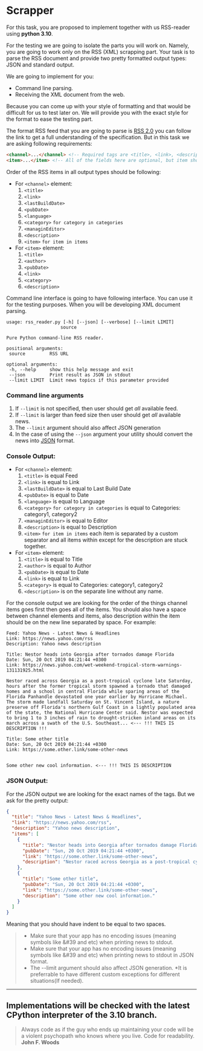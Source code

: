 # Scrapper
For this task, you are proposed to implement together with us RSS-reader using **python 3.10**.

For the testing we are going to isolate the parts you will work on. Namely, you are going to work only on the RSS (XML) scrapping part. Your task is to parse the RSS document and provide two pretty formatted output types: JSON and standard output.


We are going to implement for you:
* Command line parsing.
* Receiving the XML document from the web.

Because you can come up with your style of formatting and that would be difficult for us to test later on. We will provide you with the exact style for the format to ease the testing part.

The format RSS feed that you are going to parse is [RSS 2.0](https://www.rssboard.org/rss-draft-1) you can follow the link to get a full understanding of the specification. But in this task we are asking following requirements:
```html
<channel>...</channel> <!-- Required tags are <title>, <link>, <description>  but we are asking you to be able to parse <title>, <link>, <description>, <category>, <language>, <lastBuildDate>, <managingEditor>, <pubDate>, <item> -->
<item>...</item> <!-- All of the fields here are optional, but item should have at least <title> or <description>, but for the purposes of the test we are asking to be able to parse <title>, <author>, <pubDate>, <link>, <category>, <description> -->
```

Order of the RSS items in all output types should be following:
* For `<channel>` element:
  1. `<title>`
  2. `<link>`
  3. `<lastBuildDate>`
  4. `<pubDate>`
  5. `<language>`
  6. `<category>` `for category in categories`
  7. `<managinEditor>`
  8. `<description>`
  9. `<item>` `for item in items`
* For `<item>` element:
  1. `<title>`
  2. `<author>`
  3. `<pubDate>`
  4. `<link>`
  5. `<category>`
  6. `<description>`

Command line interface is going to have following interface. You can use it for the testing purposes. When you will be developing XML document parsing.
 ```shell
usage: rss_reader.py [-h] [--json] [--verbose] [--limit LIMIT]
                     source

Pure Python command-line RSS reader.

positional arguments:
  source         RSS URL

optional arguments:
  -h, --help     show this help message and exit
  --json         Print result as JSON in stdout
  --limit LIMIT  Limit news topics if this parameter provided
```

### Command line arguments

1) If `--limit` is not specified, then user should get _all_ available feed. 
2) If `--limit` is larger than feed size then user should get _all_ available news.
3) The `--limit` argument should also affect JSON generation
4) In the case of using the `--json` argument your utility should convert the news into [JSON](https://en.wikipedia.org/wiki/JSON) format.


### Console Output:

* For `<channel>` element:
  1. `<title>` is equal Feed
  2. `<link>` is equal to Link
  3. `<lastBuildDate>` is equal to Last Build Date
  4. `<pubDate>` is equal to Date 
  5. `<language>` is equal to Language
  6. `<category>` `for category in categories` is equal to Categories: category1, category2
  7. `<managinEditor>` is equal to Editor
  8. `<description>` is equal to Description
  9. `<item>` `for item in items` each item is separated by a custom separator and all items within except for the description are stuck together.
* For `<item>` element:
  1. `<title>` is equal to Title
  2. `<author>` is equal to Author
  3. `<pubDate>` is equal to Date
  4. `<link>` is equal to Link
  5. `<category>` is equal to Categories: category1, category2
  6. `<description>` is on the separate line without any name.

For the console output we are looking for the order of the things channel items goes first then goes all of the items. You should also have a space between channel elements and items, also description within the item should be on the new line separated by space. For example:
```shell
Feed: Yahoo News - Latest News & Headlines
Link: https://news.yahoo.com/rss
Description: Yahoo news description

Title: Nestor heads into Georgia after tornados damage Florida
Date: Sun, 20 Oct 2019 04:21:44 +0300
Link: https://news.yahoo.com/wet-weekend-tropical-storm-warnings-131131925.html

Nestor raced across Georgia as a post-tropical cyclone late Saturday, hours after the former tropical storm spawned a tornado that damaged homes and a school in central Florida while sparing areas of the Florida Panhandle devastated one year earlier by Hurricane Michael. The storm made landfall Saturday on St. Vincent Island, a nature preserve off Florida's northern Gulf Coast in a lightly populated area of the state, the National Hurricane Center said. Nestor was expected to bring 1 to 3 inches of rain to drought-stricken inland areas on its march across a swath of the U.S. Southeast... <--- !!! THIS IS DESCRIPTION !!!

Title: Some other title
Date: Sun, 20 Oct 2019 04:21:44 +0300
Link: https://some.other.link/some-other-news


Some other new cool information. <--- !!! THIS IS DESCRIPTION
```

### JSON Output:

For the JSON output we are looking for the exact names of the tags. But we ask for the pretty output:

```json
{
  "title": "Yahoo News - Latest News & Headlines",
  "link": "https://news.yahoo.com/rss",
  "description": "Yahoo news description",
  "items": [
    {
      "title": "Nestor heads into Georgia after tornados damage Florida",
      "pubDate": "Sun, 20 Oct 2019 04:21:44 +0300",
      "link": "https://some.other.link/some-other-news",
      "description": "Nestor raced across Georgia as a post-tropical cyclone late Saturday, hours after the former tropical storm spawned a tornado that damaged homes and a school in central Florida while sparing areas of the Florida Panhandle devastated one year earlier by Hurricane Michael. The storm made landfall Saturday on St. Vincent Island, a nature preserve off Florida's northern Gulf Coast in a lightly populated area of the state, the National Hurricane Center said. Nestor was expected to bring 1 to 3 inches of rain to drought-stricken inland areas on its march across a swath of the U.S. Southeast..."
    },
    {
      "title": "Some other title",
      "pubDate": "Sun, 20 Oct 2019 04:21:44 +0300",
      "link": "https://some.other.link/some-other-news",
      "description": "Some other new cool information."
    }
  ]
}
```
Meaning that you should have indent to be equal to two spaces.

> * Make sure that your app has no encoding issues (meaning symbols like &#39 and etc) when printing news to stdout.
> * Make sure that your app has no encoding issues (meaning symbols like &#39 and etc) when printing news to stdout in JSON format.
> * The --limit argument should also affect JSON generation.
> *It is preferrable to have different custom exceptions for different situations(If needed).

---
Implementations will be checked with the latest CPython interpreter of the 3.10 branch.
---

> Always code as if the guy who ends up maintaining your code will be a violent psychopath who knows where you live. Code for readability. **John F. Woods**
